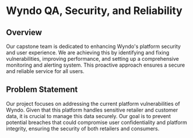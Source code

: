 # Wyndo QA, Security, and Reliability

## Overview

Our capstone team is dedicated to enhancing Wyndo's platform security and user experience. We are achieving this by identifying and fixing vulnerabilities, improving performance, and setting up a comprehensive monitoring and alerting system. This proactive approach ensures a secure and reliable service for all users.

## Problem Statement

Our project focuses on addressing the current platform vulnerabilities of Wyndo. Given that this platform handles sensitive retailer and customer data, it is crucial to manage this data securely. Our goal is to prevent potential breaches that could compromise user confidentiality and platform integrity, ensuring the security of both retailers and consumers.
